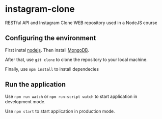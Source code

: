 # instagram-clone
RESTful API and Instagram Clone WEB repository used in a NodeJS course

## Configuring the environment
First instal [nodejs](https://nodejs.org/). Then install [MongoDB](https://www.mongodb.com/).

After that, use `git clone` to clone the repository to your local machine.

Finally, use `npm install` to install dependecies

## Run the application
Use `npm run watch` or `npm run-script watch` to start application in development mode.

Use `npm start` to start application in production mode.